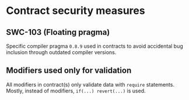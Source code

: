 # Contract security measures

## SWC-103 (Floating pragma)

Specific compiler pragma `0.8.9` used in contracts to avoid accidental bug inclusion through outdated compiler versions.

## Modifiers used only for validation

All modifiers in contract(s) only validate data with `require` statements.\
Mostly, instead of modifiers, `if(...) revert(...)` is used.